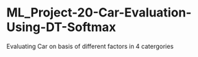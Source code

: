 # ML_Project-20-Car-Evaluation-Using-DT-Softmax
Evaluating Car on basis of different factors in 4 catergories
